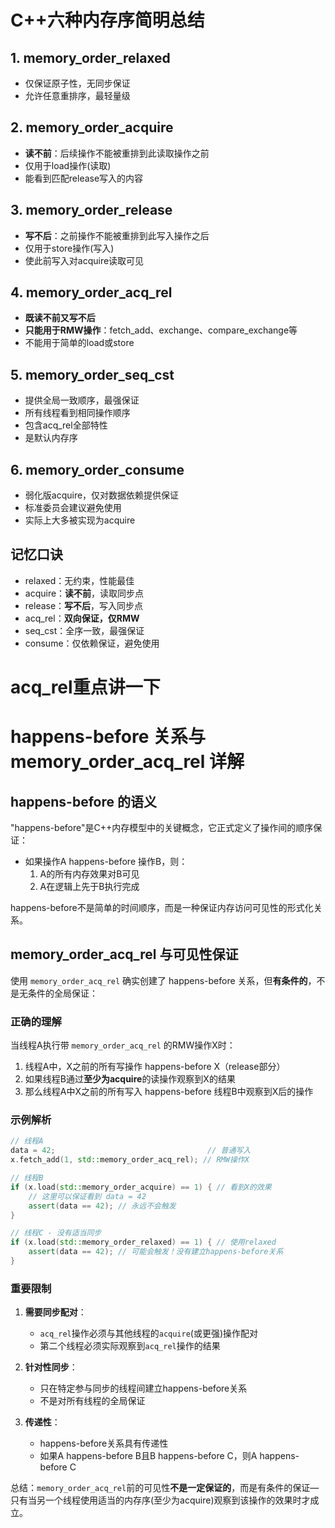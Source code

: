 # C++六种内存序简明总结

## 1. memory_order_relaxed
- 仅保证原子性，无同步保证
- 允许任意重排序，最轻量级

## 2. memory_order_acquire
- **读不前**：后续操作不能被重排到此读取操作之前
- 仅用于load操作(读取)
- 能看到匹配release写入的内容

## 3. memory_order_release
- **写不后**：之前操作不能被重排到此写入操作之后
- 仅用于store操作(写入)
- 使此前写入对acquire读取可见

## 4. memory_order_acq_rel
- **既读不前又写不后**
- **只能用于RMW操作**：fetch_add、exchange、compare_exchange等
- 不能用于简单的load或store

## 5. memory_order_seq_cst
- 提供全局一致顺序，最强保证
- 所有线程看到相同操作顺序
- 包含acq_rel全部特性
- 是默认内存序

## 6. memory_order_consume
- 弱化版acquire，仅对数据依赖提供保证
- 标准委员会建议避免使用
- 实际上大多被实现为acquire

## 记忆口诀
- relaxed：无约束，性能最佳
- acquire：**读不前**，读取同步点
- release：**写不后**，写入同步点
- acq_rel：**双向保证，仅RMW**
- seq_cst：全序一致，最强保证
- consume：仅依赖保证，避免使用

# acq_rel重点讲一下

# happens-before 关系与 memory_order_acq_rel 详解

## happens-before 的语义

"happens-before"是C++内存模型中的关键概念，它正式定义了操作间的顺序保证：

- 如果操作A happens-before 操作B，则：
  1. A的所有内存效果对B可见
  2. A在逻辑上先于B执行完成

happens-before不是简单的时间顺序，而是一种保证内存访问可见性的形式化关系。

## memory_order_acq_rel 与可见性保证

使用 `memory_order_acq_rel` 确实创建了 happens-before 关系，但**有条件的**，不是无条件的全局保证：

### 正确的理解

当线程A执行带 `memory_order_acq_rel` 的RMW操作X时：

1. 线程A中，X之前的所有写操作 happens-before X（release部分）
2. 如果线程B通过**至少为acquire**的读操作观察到X的结果
3. 那么线程A中X之前的所有写入 happens-before 线程B中观察到X后的操作

### 示例解析

```cpp
// 线程A
data = 42;                                  // 普通写入
x.fetch_add(1, std::memory_order_acq_rel); // RMW操作X

// 线程B
if (x.load(std::memory_order_acquire) == 1) { // 看到X的效果
    // 这里可以保证看到 data = 42
    assert(data == 42); // 永远不会触发
}

// 线程C - 没有适当同步
if (x.load(std::memory_order_relaxed) == 1) { // 使用relaxed
    assert(data == 42); // 可能会触发！没有建立happens-before关系
}
```

### 重要限制

1. **需要同步配对**：
   - `acq_rel`操作必须与其他线程的`acquire`(或更强)操作配对
   - 第二个线程必须实际观察到`acq_rel`操作的结果

2. **针对性同步**：
   - 只在特定参与同步的线程间建立happens-before关系
   - 不是对所有线程的全局保证

3. **传递性**：
   - happens-before关系具有传递性
   - 如果A happens-before B且B happens-before C，则A happens-before C

总结：`memory_order_acq_rel`前的可见性**不是一定保证的**，而是有条件的保证—只有当另一个线程使用适当的内存序(至少为acquire)观察到该操作的效果时才成立。